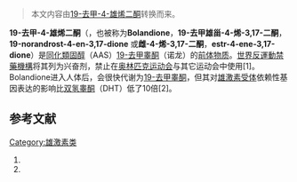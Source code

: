 > 本文内容由[19-去甲-4-雄烯二酮](https://zh.wikipedia.org/wiki/19-去甲-4-雄烯二酮)转换而来。


**19-去甲-4-雄烯二酮**（，也被称为**Bolandione**，**19-去甲雄甾-4-烯-3,17-二酮**，**19-norandrost-4-en-3,17-dione** 或**雌-4-烯-3,17-二酮**，**estr-4-ene-3,17-dione**）是[同化類固醇](../Page/同化類固醇.md "wikilink")（AAS）[19-去甲睾酮](../Page/19-去甲睾酮.md "wikilink")（诺龙）的[前体物质](https://zh.wikipedia.org/wiki/前体 "wikilink")。[世界反運動禁藥機構](../Page/世界反運動禁藥機構.md "wikilink")将其列为兴奋剂，禁止在[奥林匹克运动会](../Page/奥林匹克运动会.md "wikilink")与其它运动会中使用\[1\]。Bolandione进入人体后，会很快代谢为[19-去甲睾酮](../Page/19-去甲睾酮.md "wikilink")，但其对[雄激素受体](../Page/雄激素受体.md "wikilink")依赖性基因表达的影响比[双氢睾酮](../Page/双氢睾酮.md "wikilink")（DHT）低了10倍\[2\]。

## 参考文献

[Category:雄激素类](https://zh.wikipedia.org/wiki/Category:雄激素类 "wikilink")

1.
2.